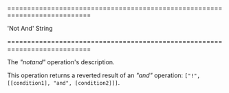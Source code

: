<!--**
/*-------------------------------------------
    Auto-generated file. Do not modify.
-------------------------------------------

**-->
===========================================================================
<!--default-->'Not And'<!--/default-->
<!--type-->String<!--/type-->
===========================================================================

<!--shortDescription-->
The *"notand"* operation's description.
<!--/shortDescription-->

<!--fullDescription-->
This operation returns a reverted result of an *"and"* operation: `["!", [[condition1], "and", [condition2]]]`.
<!--/fullDescription-->